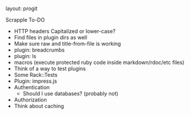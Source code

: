 layout: progit

Scrapple To-DO

* HTTP headers Capitalized or lower-case?
* Find files in plugin dirs as well
* Make sure raw and title-from-file is working
* plugin: breadcrumbs
* plugin: ls
* macros (execute protected ruby code inside markdown/rdoc/etc files)
* Think of a way to test plugins
* Some Rack::Tests
* Plugin: impress.js
* Authentication
    * Should I use databases? (probably not)
* Authorization
* Think about caching
